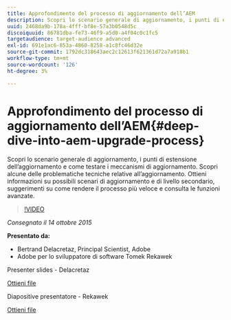 ```yaml
---
title: Approfondimento del processo di aggiornamento dell’AEM
description: Scopri lo scenario generale di aggiornamento, i punti di estensione dell’aggiornamento e come testare i meccanismi di aggiornamento. Scopri alcune delle problematiche tecniche relative all’aggiornamento. Ottieni informazioni su possibili scenari di aggiornamento e di livello secondario, suggerimenti su come rendere il processo più veloce e consulta le funzioni avanzate.
uuid: 2468da9b-178a-4fff-bf8e-57a3b0548d5c
discoiquuid: 86781dba-fe73-46f9-a5d0-a4f04c0c1fc5
targetaudience: target-audience advanced
exl-id: 691e1ac6-853a-4860-8258-a1c8fc46d32e
source-git-commit: 1792dc318643aec2c12613f621361d72a7a918b1
workflow-type: tm+mt
source-wordcount: '126'
ht-degree: 3%

---
```


# Approfondimento del processo di aggiornamento dell’AEM{#deep-dive-into-aem-upgrade-process}

Scopri lo scenario generale di aggiornamento, i punti di estensione dell’aggiornamento e come testare i meccanismi di aggiornamento. Scopri alcune delle problematiche tecniche relative all’aggiornamento. Ottieni informazioni su possibili scenari di aggiornamento e di livello secondario, suggerimenti su come rendere il processo più veloce e consulta le funzioni avanzate.

>[!VIDEO](https://video.tv.adobe.com/v/19376/?quality=9)

*Consegnato il 14 ottobre 2015*

**Presentato da:**

* Bertrand Delacretaz, Principal Scientist, Adobe
* Adobe per lo sviluppatore di software Tomek Rekawek

Presenter slides - Delacretaz

[Ottieni file](assets/aemgems-upgrades-2015-bdelacretaz.pdf)

Diapositive presentatore - Rekawek

[Ottieni file](assets/aemgems-upgrades-2015-trekaewk.pdf)
<!--
[Get back to the Overview](https://helpx.adobe.com/experience-manager/kt/eseminars/gems/aem-index.html)
-->
